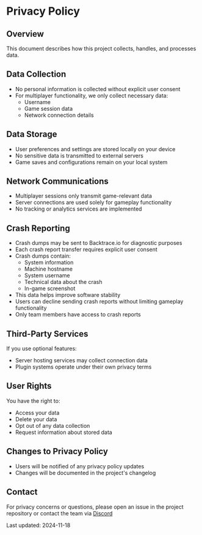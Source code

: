 # Privacy Policy

## Overview
This document describes how this project collects, handles, and processes data.

## Data Collection
- No personal information is collected without explicit user consent
- For multiplayer functionality, we only collect necessary data:
  - Username
  - Game session data
  - Network connection details

## Data Storage
- User preferences and settings are stored locally on your device
- No sensitive data is transmitted to external servers
- Game saves and configurations remain on your local system

## Network Communications
- Multiplayer sessions only transmit game-relevant data
- Server connections are used solely for gameplay functionality
- No tracking or analytics services are implemented

## Crash Reporting
- Crash dumps may be sent to Backtrace.io for diagnostic purposes
- Each crash report transfer requires explicit user consent
- Crash dumps contain:
  - System information
  - Machine hostname
  - System username
  - Technical data about the crash
  - In-game screenshot
- This data helps improve software stability
- Users can decline sending crash reports without limiting gameplay functionality
- Only team members have access to crash reports

## Third-Party Services
If you use optional features:
- Server hosting services may collect connection data
- Plugin systems operate under their own privacy terms

## User Rights
You have the right to:
- Access your data
- Delete your data
- Opt out of any data collection
- Request information about stored data

## Changes to Privacy Policy
- Users will be notified of any privacy policy updates
- Changes will be documented in the project's changelog

## Contact
For privacy concerns or questions, please open an issue in the project repository or contact the team via [Discord](https://discord.gg/ZXZd8D8)

Last updated: 2024-11-18

